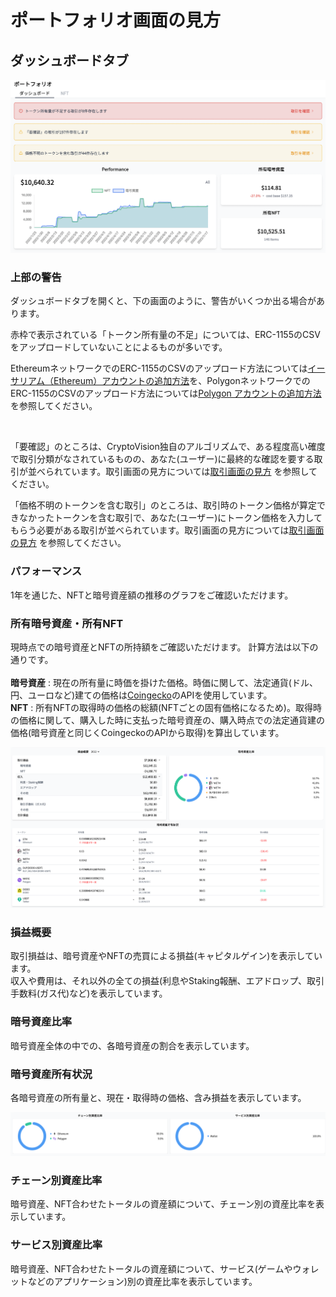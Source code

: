 # ポートフォリオ画面の見方

## ダッシュボードタブ

![](../../assets/img/portfolio-1.png)

### 上部の警告

ダッシュボードタブを開くと、下の画面のように、警告がいくつか出る場合があります。

赤枠で表示されている「トークン所有量の不足」については、ERC-1155のCSVをアップロードしていないことによるものが多いです。

EthereumネットワークでのERC-1155のCSVのアップロード方法については[イーサリアム（Ethereum）アカウントの追加方法](./account-chain-ethereum.md)を、PolygonネットワークでのERC-1155のCSVのアップロード方法については[Polygon アカウントの追加方法](./account-chain-polygon.md)を参照してください。

<br />

「要確認」のところは、CryptoVision独自のアルゴリズムで、ある程度高い確度で取引分類がなされているものの、あなた(ユーザー)に最終的な確認を要する取引が並べられています。取引画面の見方については[取引画面の見方](./transaction-window.md) を参照してください。

「価格不明のトークンを含む取引」のところは、取引時のトークン価格が算定できなかったトークンを含む取引で、あなた(ユーザー)にトークン価格を入力してもらう必要がある取引が並べられています。取引画面の見方については[取引画面の見方](./transaction-window.md) を参照してください。





### パフォーマンス

1年を通じた、NFTと暗号資産額の推移のグラフをご確認いただけます。

### 所有暗号資産・所有NFT

現時点での暗号資産とNFTの所持額をご確認いただけます。
計算方法は以下の通りです。 
<br />
<br>
**暗号資産** : 現在の所有量に時価を掛けた価格。時価に関して、法定通貨(ドル、円、ユーロなど)建ての価格は[Coingecko](https://www.coingecko.com/)のAPIを使用しています。 <br />
**NFT** : 所有NFTの取得時の価格の総額(NFTごとの固有価格になるため)。取得時の価格に関して、購入した時に支払った暗号資産の、購入時点での法定通貨建の価格(暗号資産と同じくCoingeckoのAPIから取得)を算出しています。

![](../../assets/img/portfolio-2.png)

### 損益概要

取引損益は、暗号資産やNFTの売買による損益(キャピタルゲイン)を表示しています。 <br />
収入や費用は、それ以外の全ての損益(利息やStaking報酬、エアドロップ、取引手数料(ガス代)など)を表示しています。

### 暗号資産比率
暗号資産全体の中での、各暗号資産の割合を表示しています。

### 暗号資産所有状況
各暗号資産の所有量と、現在・取得時の価格、含み損益を表示しています。

![](../../assets/img/portfolio-3.png)

### チェーン別資産比率

暗号資産、NFT合わせたトータルの資産額について、チェーン別の資産比率を表示しています。

### サービス別資産比率

暗号資産、NFT合わせたトータルの資産額について、サービス(ゲームやウォレットなどのアプリケーション)別の資産比率を表示しています。




